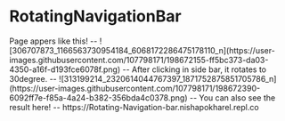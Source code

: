 <h1>RotatingNavigationBar</h1>
Page appers like this!
--
![306707873_1166563730954184_6068172286475178110_n](https://user-images.githubusercontent.com/107798171/198672155-ff5bc373-da03-4350-a16f-d193fce6078f.png)
--
After clicking in side bar, it rotates to 30degree.
--
![313199214_2320614044767397_1871752875851705786_n](https://user-images.githubusercontent.com/107798171/198672390-6092ff7e-f85a-4a24-b382-356bda4c0378.png)
--
You can also see the result here!
--
https://Rotating-Navigation-bar.nishapokharel.repl.co
